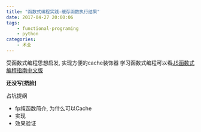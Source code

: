 ```yaml
---
title: "函数式编程实践-缓存函数执行结果"
date: 2017-04-27 20:00:06
tags:
    - functional-programing
    - python
categories:
    - 术业
---
```


受函数式编程思想启发, 实现方便的cache装饰器
学习函数式编程可以看[JS函数式编程指南中文版](https://github.com/llh911001/mostly-adequate-guide-chinese)

**还没写[捂脸]**

<!-- more -->

占坑提纲
+ fp纯函数简介, 为什么可以Cache
+ 实现
+ 效果验证
